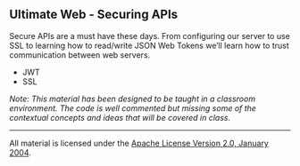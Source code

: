 ## Ultimate Web - Securing APIs
Secure APIs are a must have these days. From configuring our server to use SSL to learning how to read/write JSON Web Tokens we’ll learn how to trust communication between web servers.

* JWT
* SSL

*Note: This material has been designed to be taught in a classroom environment. The code is well commented but missing some of the contextual concepts and ideas that will be covered in class.*

___
All material is licensed under the [Apache License Version 2.0, January 2004](http://www.apache.org/licenses/LICENSE-2.0).

